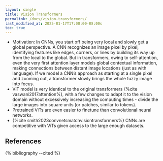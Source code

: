 ```yaml
---
layout: single
title: Vision Transformers
permalink: /docs/vision-transformers/
last_modified_at: 2025-01-17T17:00:00-08:00s
toc: true
---
```


* Motivation: In CNNs, you start off being very local and slowly get a global perspective. A CNN recognizes an image pixel by pixel, identifying features like edges, corners, or lines by building its way up from the local to the global. But in transformers, owing to self-attention, even the very first attention layer models global contextual information, making connections between distant image locations (just as with language). If we model a CNN’s approach as starting at a single pixel and zooming out, a transformer slowly brings the whole fuzzy image into focus.
* ViT model is very identical to the original transformers {%cite vaswani2017attention%}, with a few changes to adapt it to the vision domain without excessively increasing the computing times - divide the large images into square units (or patches, similar to tokens).
* Pretrained ViTs are even easier to finetune than convolutional neural networks.
* {%cite smith2023convnetsmatchvisiontransformers%} CNNs are competitive with ViTs given access to the large enough datasets.

## References


{% bibliography --cited %}
